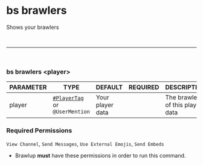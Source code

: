 # bs brawlers
Shows your brawlers

<br>
<hr>
<br>

### bs brawlers <player\>
| PARAMETER      | TYPE                                                                                      | DEFAULT | REQUIRED  | DESCRIPTION                                        |
| -------------- | ----------------------------------------------------------------------------------------- | ------- | --------- | -------------------------------------------------- |
| player         | [`#PlayerTag`](https://alputv.medium.com/how-can-i-find-my-player-tag-in-brawl-stars-adf208e6a9d7) or `@UserMention`     |    Your player data     |         | The brawlers of this player data    |

### Required Permissions
`View Channel`, `Send Messages`, `Use External Emojis`, `Send Embeds`

* Brawlup **must** have these permissions in order to run this command.
